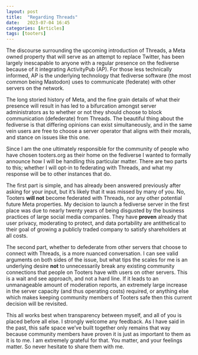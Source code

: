 ```yaml
---
layout: post
title:  "Regarding Threads"
date:   2023-07-04 16:45
categories: [Articles]
tags: [tooters]
---
```


The discourse surrounding the upcoming introduction of Threads, a Meta owned property that will serve as an attempt to replace Twitter, has been largely inescapable to anyone with a regular presence on the fediverse because of it integrating ActivityPub (AP). For those less technically informed, AP is the underlying technology that fediverse software (the most common being Mastodon) uses to communicate (federate) with other servers on the network.

The long storied history of Meta, and the fine grain details of what their presence will result in has led to a bifurcation amongst server administrators as to whether or not they should choose to block communication (defederate) from Threads. The beautiful thing about the fediverse is that differing opinions can exist simultaneously, and in the same vein users are free to choose a server operator that aligns with their morals, and stance on issues like this one.

Since I am the one ultimately responsible for the community of people who have chosen tooters.org as their home on the fediverse I wanted to formally announce how I will be handling this particular matter. There are two parts to this; whether I will opt-in to federating with Threads, and what my response will be to other instances that do.

The first part is simple, and has already been answered previously after asking for your input, but it’s likely that it was missed by many of you. No, Tooters **will not** become federated with Threads, nor any other potential future Meta properties. My decision to launch a fediverse server in the first place was due to nearly twenty years of being disgusted by the business practices of large social media companies. They have **proven** already that user privacy, moderating to protect, and data portability are antithetical to their goal of growing a publicly traded company to satisfy shareholders at all costs.

The second part, whether to defederate from other servers that choose to connect with Threads, is a more nuanced conversation. I can see valid arguments on both sides of the issue, but what tips the scales for me is an underlying desire **not** to unnecessarily break any existing community connections that people on Tooters have with users on other servers. This is a wait and see approach, and not a hard line. If it leads to an unmanageable amount of moderation reports, an extremely large increase in the server capacity (and thus operating costs) required, or anything else which makes keeping community members of Tooters safe then this current decision will be revisited.

This all works best when transparency between myself, and all of you is placed before all else. I strongly welcome any feedback. As I have said in the past, this safe space we’ve built together only remains that way because community members have proven it is just as important to them as it is to me. I am extremely grateful for that. You matter, and your feelings matter. So never hesitate to share them with me.
